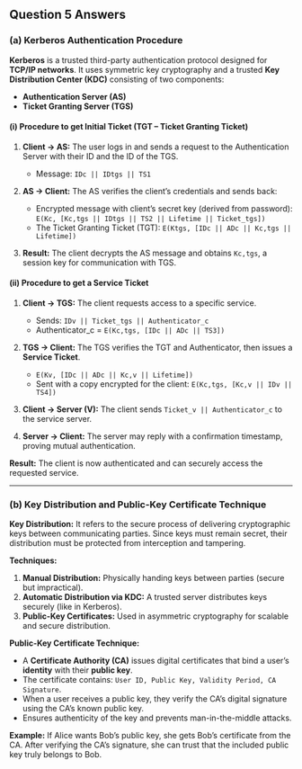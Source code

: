 ## Question 5 Answers

### (a) Kerberos Authentication Procedure

**Kerberos** is a trusted third-party authentication protocol designed for **TCP/IP networks**. It uses symmetric key cryptography and a trusted **Key Distribution Center (KDC)** consisting of two components:

* **Authentication Server (AS)**
* **Ticket Granting Server (TGS)**

#### (i) Procedure to get Initial Ticket (TGT – Ticket Granting Ticket)

1. **Client → AS:** The user logs in and sends a request to the Authentication Server with their ID and the ID of the TGS.

   * Message: `IDc || IDtgs || TS1`
2. **AS → Client:** The AS verifies the client’s credentials and sends back:

   * Encrypted message with client’s secret key (derived from password):
     `E(Kc, [Kc,tgs || IDtgs || TS2 || Lifetime || Ticket_tgs])`
   * The Ticket Granting Ticket (TGT):
     `E(Ktgs, [IDc || ADc || Kc,tgs || Lifetime])`
3. **Result:** The client decrypts the AS message and obtains `Kc,tgs`, a session key for communication with TGS.

#### (ii) Procedure to get a Service Ticket

1. **Client → TGS:** The client requests access to a specific service.

   * Sends: `IDv || Ticket_tgs || Authenticator_c`
   * Authenticator_c = `E(Kc,tgs, [IDc || ADc || TS3])`
2. **TGS → Client:** The TGS verifies the TGT and Authenticator, then issues a **Service Ticket**.

   * `E(Kv, [IDc || ADc || Kc,v || Lifetime])`
   * Sent with a copy encrypted for the client: `E(Kc,tgs, [Kc,v || IDv || TS4])`
3. **Client → Server (V):** The client sends `Ticket_v || Authenticator_c` to the service server.
4. **Server → Client:** The server may reply with a confirmation timestamp, proving mutual authentication.

**Result:** The client is now authenticated and can securely access the requested service.

---

### (b) Key Distribution and Public-Key Certificate Technique

**Key Distribution:**
It refers to the secure process of delivering cryptographic keys between communicating parties. Since keys must remain secret, their distribution must be protected from interception and tampering.

**Techniques:**

1. **Manual Distribution:** Physically handing keys between parties (secure but impractical).
2. **Automatic Distribution via KDC:** A trusted server distributes keys securely (like in Kerberos).
3. **Public-Key Certificates:** Used in asymmetric cryptography for scalable and secure distribution.

**Public-Key Certificate Technique:**

* A **Certificate Authority (CA)** issues digital certificates that bind a user’s **identity** with their **public key**.
* The certificate contains:
  `User ID, Public Key, Validity Period, CA Signature`.
* When a user receives a public key, they verify the CA’s digital signature using the CA’s known public key.
* Ensures authenticity of the key and prevents man-in-the-middle attacks.

**Example:**
If Alice wants Bob’s public key, she gets Bob’s certificate from the CA. After verifying the CA’s signature, she can trust that the included public key truly belongs to Bob.
